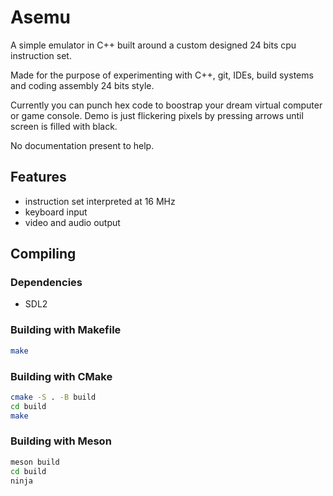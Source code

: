 
# Asemu

A simple emulator in C++ built around a custom designed 24 bits cpu instruction set.

Made for the purpose of experimenting with C++, git, IDEs, build systems and coding assembly 24 bits style.

Currently you can punch hex code to boostrap your dream virtual computer or game console. Demo is just flickering pixels by pressing arrows until screen is filled with black.

No documentation present to help.

## Features

* instruction set interpreted at 16 MHz
* keyboard input
* video and audio output

## Compiling

### Dependencies

* SDL2

### Building with Makefile

```bash
make
```

### Building with CMake

```bash
cmake -S . -B build
cd build
make
```

### Building with Meson

```bash
meson build
cd build
ninja
```
